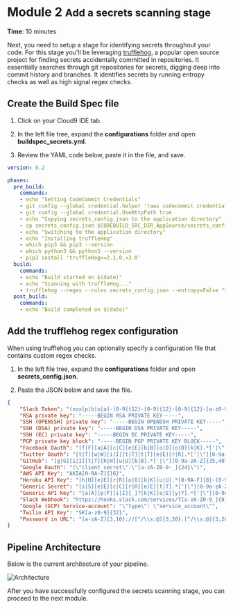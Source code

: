 # Module 2 <small>Add a secrets scanning stage</small>

**Time**: 10 minutes

Next, you need to setup a stage for identifying secrets throughout your code.  For this stage you'll be leveraging <a href="https://github.com/dxa4481/truffleHog" target="_blank">trufflehog</a>, a popular open source project for finding secrets accidentally committed in repositories.  It essentially searches through git repositories for secrets, digging deep into commit history and branches.  It identifies secrets by running entropy checks as well as high signal regex checks. 

## Create the Build Spec file

1.  Click on your Cloud9 IDE tab.

2.  In the left file tree, expand the **configurations** folder and open **buildspec_secrets.yml**.

3.  Review the YAML code below, paste it in the file, and save.

```yaml
version: 0.2

phases:
  pre_build:
    commands:
    - echo "Setting CodeCommit Credentials"
    - git config --global credential.helper '!aws codecommit credential-helper $@'
    - git config --global credential.UseHttpPath true
    - echo "Copying secrets_config.json to the application directory"
    - cp secrets_config.json $CODEBUILD_SRC_DIR_AppSource/secrets_config.json
    - echo "Switching to the application directory"
    - echo "Installing truffleHog"
    - which pip3 && pip3 --version
    - which python3 && python3 --version
    - pip3 install 'truffleHog>=2.1.0,<3.0'
  build:
    commands:
    - echo "Build started on $(date)"
    - echo "Scanning with truffleHog..."
    - trufflehog --regex --rules secrets_config.json --entropy=False "$APP_REPO_URL"
  post_build:
    commands:
    - echo "Build completed on $(date)"
```

## Add the trufflehog regex configuration

When using trufflehog you can optionally specify a configuration file that contains custom regex checks.

1.  In the left file tree, expand the **configurations** folder and open **secrets_config.json**.

3.  Paste the JSON below and save the file.

```json
{
    "Slack Token": "(xox[p|b|o|a]-[0-9]{12}-[0-9]{12}-[0-9]{12}-[a-z0-9]{32})",
    "RSA private key": "-----BEGIN RSA PRIVATE KEY-----",
    "SSH (OPENSSH) private key": "-----BEGIN OPENSSH PRIVATE KEY-----",
    "SSH (DSA) private key": "-----BEGIN DSA PRIVATE KEY-----",
    "SSH (EC) private key": "-----BEGIN EC PRIVATE KEY-----",
    "PGP private key block": "-----BEGIN PGP PRIVATE KEY BLOCK-----",
    "Facebook Oauth": "[f|F][a|A][c|C][e|E][b|B][o|O][o|O][k|K].*['|\"][0-9a-f]{32}['|\"]",
    "Twitter Oauth": "[t|T][w|W][i|I][t|T][t|T][e|E][r|R].*['|\"][0-9a-zA-Z]{35,44}['|\"]",
    "GitHub": "[g|G][i|I][t|T][h|H][u|U][b|B].*['|\"][0-9a-zA-Z]{35,40}['|\"]",
    "Google Oauth": "(\"client_secret\":\"[a-zA-Z0-9-_]{24}\")",
    "AWS API Key": "AKIA[0-9A-Z]{16}",
    "Heroku API Key": "[h|H][e|E][r|R][o|O][k|K][u|U].*[0-9A-F]{8}-[0-9A-F]{4}-[0-9A-F]{4}-[0-9A-F]{4}-[0-9A-F]{12}",
    "Generic Secret": "[s|S][e|E][c|C][r|R][e|E][t|T].*['|\"][0-9a-zA-Z]{32,45}['|\"]",
    "Generic API Key": "[a|A][p|P][i|I][_]?[k|K][e|E][y|Y].*['|\"][0-9a-zA-Z]{32,45}['|\"]",
    "Slack Webhook": "https://hooks.slack.com/services/T[a-zA-Z0-9_]{8}/B[a-zA-Z0-9_]{8}/[a-zA-Z0-9_]{24}",
    "Google (GCP) Service-account": "\"type\": \"service_account\"",
    "Twilio API Key": "SK[a-z0-9]{32}",
    "Password in URL": "[a-zA-Z]{3,10}://[^/\\s:@]{3,20}:[^/\\s:@]{3,20}@.{1,100}[\"'\\s]"
}
```

## Pipeline Architecture

Below is the current architecture of your pipeline.

![Architecture](./images/02-arch.png "Pipeline Architecture")

After you have successfully configured the secrets scanning stage, you can proceed to the next module.